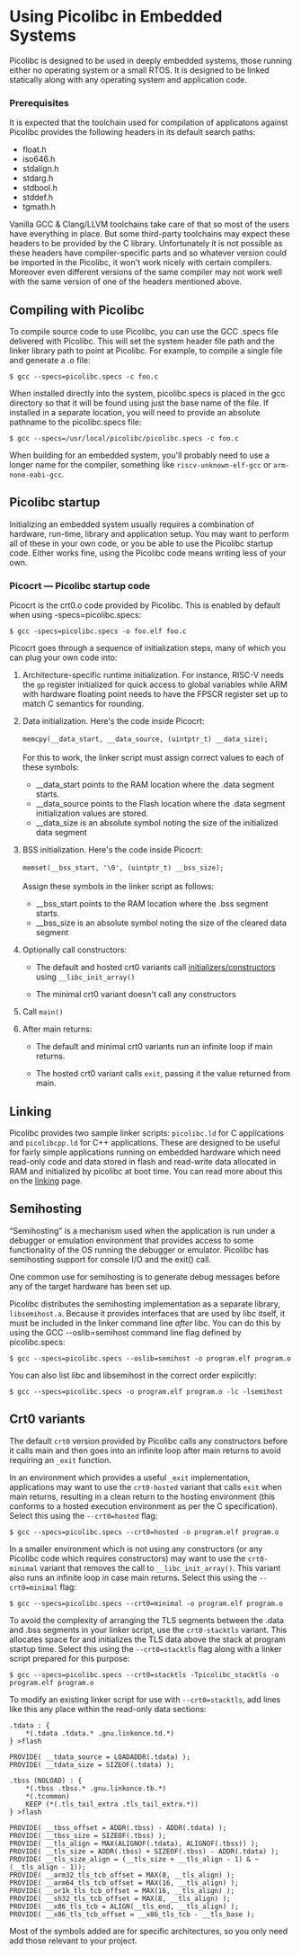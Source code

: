 # Using Picolibc in Embedded Systems

Picolibc is designed to be used in deeply embedded systems, those
running either no operating system or a small RTOS. It is designed to
be linked statically along with any operating system and application
code.

### Prerequisites

It is expected that the toolchain used for compilation of applicatons
against Picolibc provides the following headers in its default search
paths:

 * float.h
 * iso646.h
 * stdalign.h
 * stdarg.h
 * stdbool.h
 * stddef.h
 * tgmath.h

Vanilla GCC & Clang/LLVM toolchains take care of that so most of
the users have everything in place. But some third-party toolchains
may expect these headers to be provided by the C library. Unfortunately
it is not possible as these headers have compiler-specific parts and
so whatever version could be imported in the Picolibc, it won't work
nicely with certain compilers. Moreover even different versions of the
same compiler may not work well with the same version of one of the
headers mentioned above.

## Compiling with Picolibc

To compile source code to use Picolibc, you can use the GCC .specs
file delivered with Picolibc. This will set the system header file
path and the linker library path to point at Picolibc. For example, to
compile a single file and generate a .o file:

	$ gcc --specs=picolibc.specs -c foo.c

When installed directly into the system, picolibc.specs is placed in
the gcc directory so that it will be found using just the base name of
the file. If installed in a separate location, you will need to
provide an absolute pathname to the picolibc.specs file:

	$ gcc --specs=/usr/local/picolibc/picolibc.specs -c foo.c

When building for an embedded system, you'll probably need to use a
longer name for the compiler, something like `riscv-unknown-elf-gcc`
or `arm-none-eabi-gcc`.

## Picolibc startup

Initializing an embedded system usually requires a combination of
hardware, run-time, library and application setup. You may want to
perform all of these in your own code, or you be able to use the
Picolibc startup code. Either works fine, using the Picolibc code
means writing less of your own.

### Picocrt — Picolibc startup code

Picocrt is the crt0.o code provided by Picolibc. This is enabled by
default when using -specs=picolibc.specs:

	$ gcc -specs=picolibc.specs -o foo.elf foo.c

Picocrt goes through a sequence of initialization steps, many of which
you can plug your own code into:

 1) Architecture-specific runtime initialization. For instance, RISC-V
    needs the `gp` register initialized for quick access to global
    variables while ARM with hardware floating point needs to have the
    FPSCR register set up to match C semantics for rounding.
    
 2) Data initialization. Here's the code inside Picocrt:\
    \
    `memcpy(__data_start, __data_source, (uintptr_t) __data_size);`\
    \
    For this to work, the linker script must assign correct values to
    each of these symbols:

    * __data_start points to the RAM location where the .data segment
      starts.
    * __data_source points to the Flash location where the .data segment
      initialization values are stored.
    * __data_size is an absolute symbol noting the size of the
      initialized data segment

 3) BSS initialization. Here's the code inside Picocrt:\
    \
    `memset(__bss_start, '\0', (uintptr_t) __bss_size);`\
    \
    Assign these symbols in the linker script as follows:

    * __bss_start points to the RAM location where the .bss segment
      starts.
    * __bss_size is an absolute symbol noting the size of the cleared
      data segment

 4) Optionally call constructors:

    * The default and hosted crt0 variants call
      [initializers/constructors](init.md) using `__libc_init_array()`

    * The minimal crt0 variant doesn't call any constructors

 5) Call `main()`

 6) After main returns:

    * The default and minimal crt0 variants run an infinite
      loop if main returns.

    * The hosted crt0 variant calls `exit`, passing it the value
      returned from main.

## Linking

Picolibc provides two sample linker scripts: `picolibc.ld` for C
applications and `picolibcpp.ld` for C++ applications. These are
designed to be useful for fairly simple applications running on
embedded hardware which need read-only code and data stored in flash
and read-write data allocated in RAM and initialized by picolibc at
boot time. You can read more about this on the [linking](linking.md)
page.

## Semihosting

“Semihosting” is a mechanism used when the application is run under a
debugger or emulation environment that provides access to some
functionality of the OS running the debugger or emulator. Picolibc
has semihosting support for console I/O and the exit() call.

One common use for semihosting is to generate debug messages before
any of the target hardware has been set up.

Picolibc distributes the semihosting implementation as a separate
library, `libsemihost.a`. Because it provides interfaces that are used
by libc itself, it must be included in the linker command line *after*
libc. You can do this by using the GCC --oslib=semihost
command line flag defined by picolibc.specs:

	$ gcc --specs=picolibc.specs --oslib=semihost -o program.elf program.o

You can also list libc and libsemihost in the correct order
explicitly:

	$ gcc --specs=picolibc.specs -o program.elf program.o -lc -lsemihost

## Crt0 variants

The default `crt0` version provided by Picolibc calls any constructors
before it calls main and then goes into an infinite loop after main
returns to avoid requiring an `_exit` function.

In an environment which provides a useful `_exit` implementation, applications
may want to use the `crt0-hosted` variant that calls `exit` when main
returns, resulting in a clean return to the hosting environment (this
conforms to a hosted execution environment as per the C
specification). Select this using the `--crt0=hosted` flag:

	$ gcc --specs=picolibc.specs --crt0=hosted -o program.elf program.o

In a smaller environment which is not using any constructors (or any
Picolibc code which requires constructors) may want to use the
`crt0-minimal` variant that removes the call to
`__libc_init_array()`. This variant also runs an infinite loop in case
main returns. Select this using the `--crt0=minimal` flag:

	$ gcc --specs=picolibc.specs --crt0=minimal -o program.elf program.o

To avoid the complexity of arranging the TLS segments between the
.data and .bss segments in your linker script, use the `crt0-stacktls`
variant. This allocates space for and initializes the TLS data above
the stack at program startup time. Select this using the
`--crt0=stacktls` flag along with a linker script prepared for this
purpose:

	$ gcc --specs=picolibc.specs --crt0=stacktls -Tpicolibc_stacktls -o program.elf program.o

To modify an existing linker script for use with `--crt0=stacktls`,
add lines like this any place within the read-only data sections:

	.tdata : {
		*(.tdata .tdata.* .gnu.linkonce.td.*)
	} >flash

	PROVIDE( __tdata_source = LOADADDR(.tdata) );
	PROVIDE( __tdata_size = SIZEOF(.tdata) );

	.tbss (NOLOAD) : {
		*(.tbss .tbss.* .gnu.linkonce.tb.*)
		*(.tcommon)
		KEEP (*(.tls_tail_extra .tls_tail_extra.*))
	} >flash

	PROVIDE( __tbss_offset = ADDR(.tbss) - ADDR(.tdata) );
	PROVIDE( __tbss_size = SIZEOF(.tbss) );
	PROVIDE( __tls_align = MAX(ALIGNOF(.tdata), ALIGNOF(.tbss)) );
	PROVIDE( __tls_size = ADDR(.tbss) + SIZEOF(.tbss) - ADDR(.tdata) );
	PROVIDE( __tls_size_align = (__tls_size + __tls_align - 1) & ~(__tls_align - 1));
	PROVIDE( __arm32_tls_tcb_offset = MAX(8, __tls_align) );
	PROVIDE( __arm64_tls_tcb_offset = MAX(16, __tls_align) );
	PROVIDE( __or1k_tls_tcb_offset = MAX(16, __tls_align) );
	PROVIDE( __sh32_tls_tcb_offset = MAX(8, __tls_align) );
	PROVIDE( __x86_tls_tcb = ALIGN(__tls_end, __tls_align) );
	PROVIDE( __x86_tls_tcb_offset = __x86_tls_tcb - __tls_base );

Most of the symbols added are for specific architectures, so you only
need add those relevant to your project.
